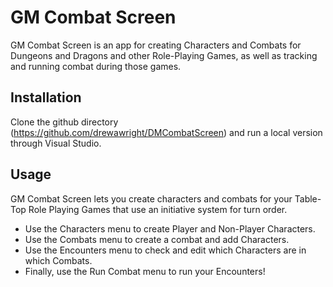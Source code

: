 # GM Combat Screen

GM Combat Screen is an app for creating Characters and Combats for Dungeons and Dragons and other Role-Playing Games, as well as tracking and running combat during those games.

## Installation

Clone the github directory (https://github.com/drewawright/DMCombatScreen) and run a local version through Visual Studio. 

## Usage
GM Combat Screen lets you create characters and combats for your Table-Top Role Playing Games that use an initiative system for turn order.

- Use the Characters menu to create Player and Non-Player Characters.
- Use the Combats menu to create a combat and add Characters.
- Use the Encounters menu to check and edit which Characters are in which Combats.
- Finally, use the Run Combat menu to run your Encounters!
